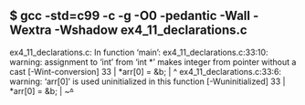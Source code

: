 $ gcc -std=c99 -c -g -O0 -pedantic -Wall -Wextra -Wshadow ex4_11_declarations.c
-------------------------------------------------------------------------------
ex4_11_declarations.c: In function ‘main’:
ex4_11_declarations.c:33:10: warning: assignment to ‘int’ from ‘int *’ makes integer from pointer without a cast [-Wint-conversion]
   33 |  *arr[0] = &b;
      |          ^
ex4_11_declarations.c:33:6: warning: ‘arr[0]’ is used uninitialized in this function [-Wuninitialized]
   33 |  *arr[0] = &b;
      |   ~~~^~~

